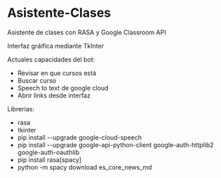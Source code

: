 # Asistente-Clases
Asistente de clases con RASA y Google Classroom API

Interfaz gráifica mediante TkInter

Actuales capacidades del bot:
  - Revisar en que cursos está
  - Buscar curso
  - Speech to text de google cloud
  - Abrir links desde interfaz
  
Librerias:
  - rasa
  - tkinter
  - pip install --upgrade google-cloud-speech
  - pip install --upgrade google-api-python-client google-auth-httplib2 google-auth-oauthlib
  - pip install rasa[spacy]
  - python -m spacy download es\_core\_news_md
  
